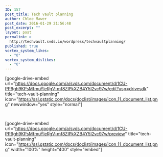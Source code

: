 ```yaml
---
ID: 157
post_title: Tech vault planning
author: Chloe Mawer
post_date: 2016-01-29 21:56:48
post_excerpt: ""
layout: post
permalink: >
  http://techvault.svds.io/wordpress/techvaultplanning/
published: true
vortex_system_likes:
  - "0"
vortex_system_dislikes:
  - "0"
---
```

[google-drive-embed url="https://docs.google.com/a/svds.com/document/d/1CU-PP9gh9KPsMfmuYleRgV-mf8ZIPkXZB4Y5I2vc97w/edit?usp=drivesdk" title="tech-vault-planning" icon="https://ssl.gstatic.com/docs/doclist/images/icon_11_document_list.png" newwindow="yes" style="normal"]

&nbsp;

[google-drive-embed url="https://docs.google.com/a/svds.com/document/d/1CU-PP9gh9KPsMfmuYleRgV-mf8ZIPkXZB4Y5I2vc97w/preview" title="tech-vault-planning" icon="https://ssl.gstatic.com/docs/doclist/images/icon_11_document_list.png" width="100%" height="400" style="embed"]